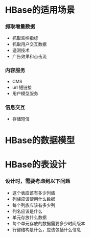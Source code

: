 # HBase的适用场景

### 抓取增量数据

- 抓取监控指标
- 抓取用户交互数据
- 遥测技术
- 广告效果和点击流

### 内容服务

- CMS
- url 短链接
- 用户模型服务

### 信息交互

- 存储短信



# HBase的数据模型



# HBase的表设计

### 设计时，需要考虑到以下问题

- 这个表应该有多少列族
- 列族应该使用什么数据
- 每个列族应该有多少列
- 列名应该是什么
- 单元存放什么数据
- 每个单元存放的数据需要多少时间版本
- 行键结构是什么，应该包括什么信息